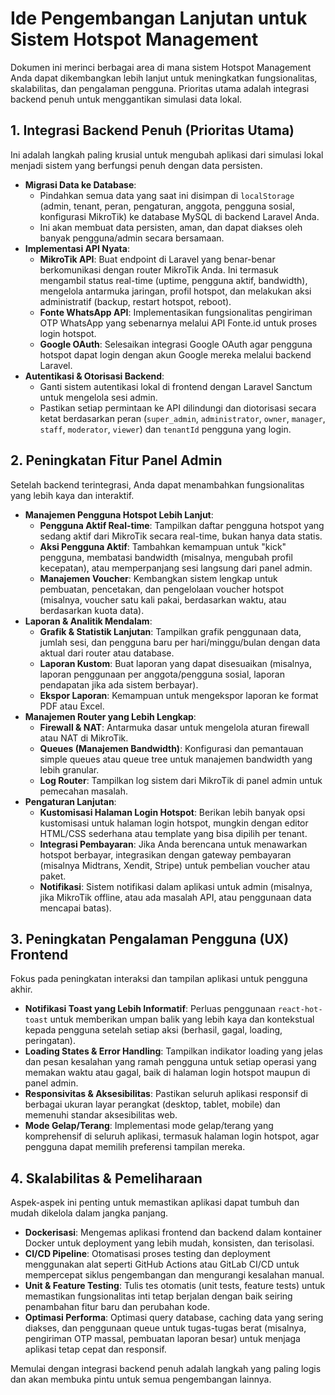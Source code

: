 # Ide Pengembangan Lanjutan untuk Sistem Hotspot Management

Dokumen ini merinci berbagai area di mana sistem Hotspot Management Anda dapat dikembangkan lebih lanjut untuk meningkatkan fungsionalitas, skalabilitas, dan pengalaman pengguna. Prioritas utama adalah integrasi backend penuh untuk menggantikan simulasi data lokal.

## 1. Integrasi Backend Penuh (Prioritas Utama)

Ini adalah langkah paling krusial untuk mengubah aplikasi dari simulasi lokal menjadi sistem yang berfungsi penuh dengan data persisten.

*   **Migrasi Data ke Database**:
    *   Pindahkan semua data yang saat ini disimpan di `localStorage` (admin, tenant, peran, pengaturan, anggota, pengguna sosial, konfigurasi MikroTik) ke database MySQL di backend Laravel Anda.
    *   Ini akan membuat data persisten, aman, dan dapat diakses oleh banyak pengguna/admin secara bersamaan.
*   **Implementasi API Nyata**:
    *   **MikroTik API**: Buat endpoint di Laravel yang benar-benar berkomunikasi dengan router MikroTik Anda. Ini termasuk mengambil status real-time (uptime, pengguna aktif, bandwidth), mengelola antarmuka jaringan, profil hotspot, dan melakukan aksi administratif (backup, restart hotspot, reboot).
    *   **Fonte WhatsApp API**: Implementasikan fungsionalitas pengiriman OTP WhatsApp yang sebenarnya melalui API Fonte.id untuk proses login hotspot.
    *   **Google OAuth**: Selesaikan integrasi Google OAuth agar pengguna hotspot dapat login dengan akun Google mereka melalui backend Laravel.
*   **Autentikasi & Otorisasi Backend**:
    *   Ganti sistem autentikasi lokal di frontend dengan Laravel Sanctum untuk mengelola sesi admin.
    *   Pastikan setiap permintaan ke API dilindungi dan diotorisasi secara ketat berdasarkan peran (`super_admin`, `administrator`, `owner`, `manager`, `staff`, `moderator`, `viewer`) dan `tenantId` pengguna yang login.

## 2. Peningkatan Fitur Panel Admin

Setelah backend terintegrasi, Anda dapat menambahkan fungsionalitas yang lebih kaya dan interaktif.

*   **Manajemen Pengguna Hotspot Lebih Lanjut**:
    *   **Pengguna Aktif Real-time**: Tampilkan daftar pengguna hotspot yang sedang aktif dari MikroTik secara real-time, bukan hanya data statis.
    *   **Aksi Pengguna Aktif**: Tambahkan kemampuan untuk "kick" pengguna, membatasi bandwidth (misalnya, mengubah profil kecepatan), atau memperpanjang sesi langsung dari panel admin.
    *   **Manajemen Voucher**: Kembangkan sistem lengkap untuk pembuatan, pencetakan, dan pengelolaan voucher hotspot (misalnya, voucher satu kali pakai, berdasarkan waktu, atau berdasarkan kuota data).
*   **Laporan & Analitik Mendalam**:
    *   **Grafik & Statistik Lanjutan**: Tampilkan grafik penggunaan data, jumlah sesi, dan pengguna baru per hari/minggu/bulan dengan data aktual dari router atau database.
    *   **Laporan Kustom**: Buat laporan yang dapat disesuaikan (misalnya, laporan penggunaan per anggota/pengguna sosial, laporan pendapatan jika ada sistem berbayar).
    *   **Ekspor Laporan**: Kemampuan untuk mengekspor laporan ke format PDF atau Excel.
*   **Manajemen Router yang Lebih Lengkap**:
    *   **Firewall & NAT**: Antarmuka dasar untuk mengelola aturan firewall atau NAT di MikroTik.
    *   **Queues (Manajemen Bandwidth)**: Konfigurasi dan pemantauan simple queues atau queue tree untuk manajemen bandwidth yang lebih granular.
    *   **Log Router**: Tampilkan log sistem dari MikroTik di panel admin untuk pemecahan masalah.
*   **Pengaturan Lanjutan**:
    *   **Kustomisasi Halaman Login Hotspot**: Berikan lebih banyak opsi kustomisasi untuk halaman login hotspot, mungkin dengan editor HTML/CSS sederhana atau template yang bisa dipilih per tenant.
    *   **Integrasi Pembayaran**: Jika Anda berencana untuk menawarkan hotspot berbayar, integrasikan dengan gateway pembayaran (misalnya Midtrans, Xendit, Stripe) untuk pembelian voucher atau paket.
    *   **Notifikasi**: Sistem notifikasi dalam aplikasi untuk admin (misalnya, jika MikroTik offline, atau ada masalah API, atau penggunaan data mencapai batas).

## 3. Peningkatan Pengalaman Pengguna (UX) Frontend

Fokus pada peningkatan interaksi dan tampilan aplikasi untuk pengguna akhir.

*   **Notifikasi Toast yang Lebih Informatif**: Perluas penggunaan `react-hot-toast` untuk memberikan umpan balik yang lebih kaya dan kontekstual kepada pengguna setelah setiap aksi (berhasil, gagal, loading, peringatan).
*   **Loading States & Error Handling**: Tampilkan indikator loading yang jelas dan pesan kesalahan yang ramah pengguna untuk setiap operasi yang memakan waktu atau gagal, baik di halaman login hotspot maupun di panel admin.
*   **Responsivitas & Aksesibilitas**: Pastikan seluruh aplikasi responsif di berbagai ukuran layar perangkat (desktop, tablet, mobile) dan memenuhi standar aksesibilitas web.
*   **Mode Gelap/Terang**: Implementasi mode gelap/terang yang komprehensif di seluruh aplikasi, termasuk halaman login hotspot, agar pengguna dapat memilih preferensi tampilan mereka.

## 4. Skalabilitas & Pemeliharaan

Aspek-aspek ini penting untuk memastikan aplikasi dapat tumbuh dan mudah dikelola dalam jangka panjang.

*   **Dockerisasi**: Mengemas aplikasi frontend dan backend dalam kontainer Docker untuk deployment yang lebih mudah, konsisten, dan terisolasi.
*   **CI/CD Pipeline**: Otomatisasi proses testing dan deployment menggunakan alat seperti GitHub Actions atau GitLab CI/CD untuk mempercepat siklus pengembangan dan mengurangi kesalahan manual.
*   **Unit & Feature Testing**: Tulis tes otomatis (unit tests, feature tests) untuk memastikan fungsionalitas inti tetap berjalan dengan baik seiring penambahan fitur baru dan perubahan kode.
*   **Optimasi Performa**: Optimasi query database, caching data yang sering diakses, dan penggunaan queue untuk tugas-tugas berat (misalnya, pengiriman OTP massal, pembuatan laporan besar) untuk menjaga aplikasi tetap cepat dan responsif.

Memulai dengan integrasi backend penuh adalah langkah yang paling logis dan akan membuka pintu untuk semua pengembangan lainnya.